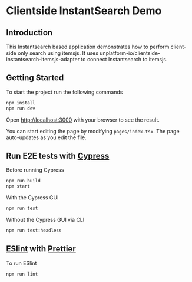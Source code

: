 # Clientside InstantSearch Demo
## Introduction

This Instantsearch based application demonstrates how to perform client-side only search using itemsjs. It uses unplatform-io/clientside-instantsearch-itemsjs-adapter to connect Instantsearch to itemsjs.

## Getting Started

To start the project run the following commands

```bash
npm install
npm run dev
```

Open [http://localhost:3000](http://localhost:3000) with your browser to see the result.

You can start editing the page by modifying `pages/index.tsx`. The page auto-updates as you edit the file.

## Run E2E tests with [Cypress](https://www.cypress.io/)

Before running Cypress
```bash
npm run build
npm start
```

With the Cypress GUI
```bash
npm run test
```

Without the Cypress GUI via CLI
```bash
npm run test:headless
```

## [ESlint](https://eslint.org/) with [Prettier](https://prettier.io/)

To run ESlint
```bash
npm run lint
```
